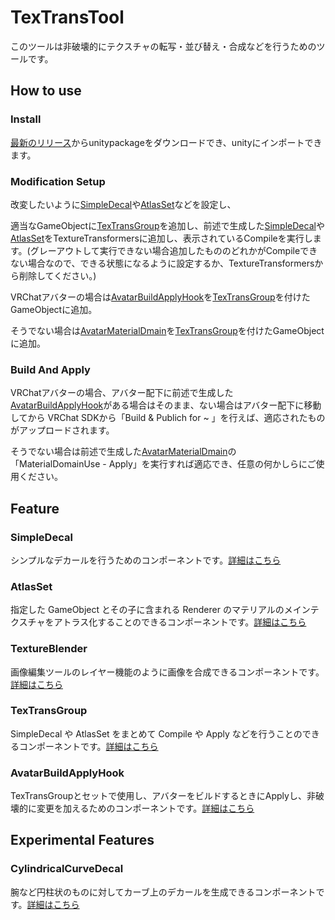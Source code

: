# TexTransTool

このツールは非破壊的にテクスチャの転写・並び替え・合成などを行うためのツールです。

## How to use

### Install
[最新のリリース](https://github.com/SASIKI-64892/TexTransTool/releases/latest)からunitypackageをダウンロードでき、unityにインポートできます。

### Modification Setup

改変したいように[SimpleDecal](Manual/SimpleDecal.md)や[AtlasSet](Manual/AtlasSet.md)などを設定し、

適当なGameObjectに[TexTransGroup](Manual/TexTransGroup.md)を追加し、前述で生成した[SimpleDecal](Manual/SimpleDecal.md)や[AtlasSet](Manual/AtlasSet.md)をTextureTransformersに追加し、表示されているCompileを実行します。(グレーアウトして実行できない場合追加したもののどれかがCompileできない場合なので、できる状態になるように設定するか、TextureTransformersから削除してください。)

VRChatアバターの場合は[AvatarBuildApplyHook](Manual/AvatarBuildApplyHook.md)を[TexTransGroup](Manual/TexTransGroup.md)を付けたGameObjectに追加。

そうでない場合は[AvatarMaterialDmain](Manual/AvatarMaterialDmain.md)を[TexTransGroup](Manual/TexTransGroup.md)を付けたGameObjectに追加。

### Build And Apply

VRChatアバターの場合、アバター配下に前述で生成した[AvatarBuildApplyHook](Manual/AvatarBuildApplyHook.md)がある場合はそのまま、ない場合はアバター配下に移動してから VRChat SDKから「Build & Publich for ~ 」を行えば、適応されたものがアップロードされます。

そうでない場合は前述で生成した[AvatarMaterialDmain](Manual/AvatarMaterialDmain.md)の「MaterialDomainUse - Apply」を実行すれば適応でき、任意の何かしらにご使用ください。

## Feature

### SimpleDecal

シンプルなデカールを行うためのコンポーネントです。[詳細はこちら](Manual/SimpleDecal.md)

### AtlasSet

指定した GameObject とその子に含まれる Renderer のマテリアルのメインテクスチャをアトラス化することのできるコンポーネントです。[詳細はこちら](Manual/AtlasSet.md)

### TextureBlender

画像編集ツールのレイヤー機能のように画像を合成できるコンポーネントです。[詳細はこちら](Manual/TextureBlender.md)

### TexTransGroup

SimpleDecal や AtlasSet をまとめて Compile や Apply などを行うことのできるコンポーネントです。[詳細はこちら](Manual/TexTransGroup.md)

### AvatarBuildApplyHook

TexTransGroupとセットで使用し、アバターをビルドするときにApplyし、非破壊的に変更を加えるためのコンポーネントです。[詳細はこちら](Manual/AvatarBuildApplyHook.md)

## Experimental Features

### CylindricalCurveDecal

腕など円柱状のものに対してカーブ上のデカールを生成できるコンポーネントです。[詳細はこちら](Manual/CylindricalCurveDecal.md)
